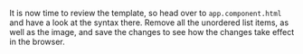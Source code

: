 It is now time to review the template, so head over to `app.component.html` and have a look at the syntax there. Remove all the unordered list items, as well as the image, and save the changes to see how the changes take effect in the browser.